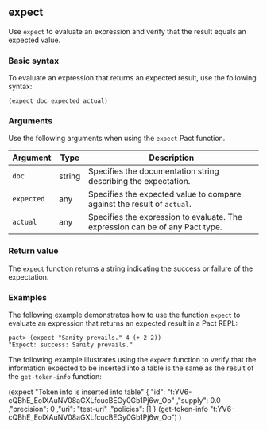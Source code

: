 ## expect

Use `expect` to evaluate an expression and verify that the result equals an expected value.

### Basic syntax

To evaluate an expression that returns an expected result, use the following syntax:

```pact
(expect doc expected actual)
```

### Arguments

Use the following arguments when using the `expect` Pact function.

| Argument | Type | Description |
|----------|------|-------------|
| `doc` | string | Specifies the documentation string describing the expectation.               |
| `expected` | any | Specifies the expected value to compare against the result of `actual`.|
| `actual` | any  | Specifies the expression to evaluate. The expression can be of any Pact type. |

### Return value

The `expect` function returns a string indicating the success or failure of the expectation.

### Examples

The following example demonstrates how to use the function `expect` to evaluate an expression that returns an expected result in a Pact REPL:

```pact
pact> (expect "Sanity prevails." 4 (+ 2 2))
"Expect: success: Sanity prevails."
```

The following example illustrates using the `expect` function to verify that the information expected to be inserted into a table is the same as the result of the `get-token-info` function:

(expect "Token info is inserted into table"
    { "id": "t:YV6-cQBhE_EoIXAuNV08aGXLfcucBEGy0Gb1Pj6w_Oo"
     ,"supply": 0.0
     ,"precision": 0
     ,"uri": "test-uri"
     ,"policies": []
    }
    (get-token-info "t:YV6-cQBhE_EoIXAuNV08aGXLfcucBEGy0Gb1Pj6w_Oo")
)
